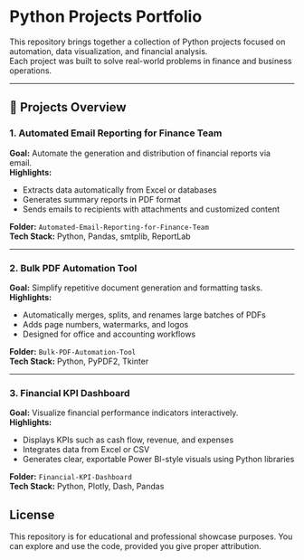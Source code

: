 # Python Projects Portfolio

This repository brings together a collection of Python projects focused on automation, data visualization, and financial analysis.  
Each project was built to solve real-world problems in finance and business operations.

---

## 📂 Projects Overview

### 1. Automated Email Reporting for Finance Team
**Goal:** Automate the generation and distribution of financial reports via email.  
**Highlights:**
- Extracts data automatically from Excel or databases  
- Generates summary reports in PDF format  
- Sends emails to recipients with attachments and customized content  

**Folder:** `Automated-Email-Reporting-for-Finance-Team`  
**Tech Stack:** Python, Pandas, smtplib, ReportLab  

---

### 2. Bulk PDF Automation Tool
**Goal:** Simplify repetitive document generation and formatting tasks.  
**Highlights:**
- Automatically merges, splits, and renames large batches of PDFs  
- Adds page numbers, watermarks, and logos  
- Designed for office and accounting workflows  

**Folder:** `Bulk-PDF-Automation-Tool`  
**Tech Stack:** Python, PyPDF2, Tkinter  

---

### 3. Financial KPI Dashboard
**Goal:** Visualize financial performance indicators interactively.  
**Highlights:**
- Displays KPIs such as cash flow, revenue, and expenses  
- Integrates data from Excel or CSV  
- Generates clear, exportable Power BI-style visuals using Python libraries  

**Folder:** `Financial-KPI-Dashboard`  
**Tech Stack:** Python, Plotly, Dash, Pandas  


## License

This repository is for educational and professional showcase purposes. You can explore and use the code, provided you give proper attribution.
